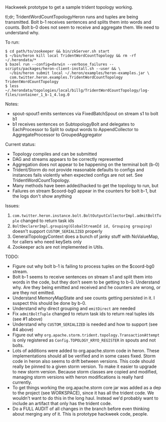 Hackweek prototype to get a sample trident topology working.

tl;dr; TridentWordCountTopologyHeron runs and tuples are being transmitted. Bolt b-1 receives
sentences and splits them into words and counts. Bolt b-0 does not seem to receive and aggregate
them. We need to understand why.

To run:

```
$ cd path/to/zookeeper && bin/zkServer.sh start
$ ~/bin/heron kill local TridentWordCountTopology && rm -rf ~/.herondata/*
$ bazel run --config=darwin --verbose_failures -- scripts/packages/heron-client-install.sh --user && \
  ~/bin/heron submit local ~/.heron/examples/heron-examples.jar \
  com.twitter.heron.examples.TridentWordCountTopology TridentWordCountTopology
$ less ~/.herondata/topologies/local/billg/TridentWordCountTopology/log-files/container_1_b-1_4.log.0
```

Notes:
- spout-spout1 emits sentences via FixedBatchSpout on stream s1 to bolt b1
- b1 receives sentences on SubtopologyBolt and delegates to EachProcessor to Split to output words
  to AppendCollector to AggregateProcessor to GroupedAggregator

Current status:
- Topology compiles and can be submitted
- DAG and streams appears to be correctly represented
- Aggregation does not appear to be happening on the terminal bolt (b-0)
- Trident/Storm do not provide reasonable defaults to configs and instances fails violently when
  expected configs are not set. See TridentWordCountTopology.
- Many methods have been added/hacked to get the topology to run, but
- Failures on stream $coord-bg0 appear in the counters for bolt b-1, but the logs don't show anything

Issues:
1. `com.twitter.heron.instance.bolt.BoltOutputCollectorImpl.admitBoltTuple` changed to return task ids
2. `BoltDeclarerImpl.grouping(GlobalStreamId id, Grouping grouping)` doesn't support `CUSTOM_SERIALIZED` properly
3. GeneralTopologyContext does a bunch of janky stuff with NoValueMap, for callers who need keySets only
4. Zookeeper acls are not implemented in Utils.

TODO:
- Figure out why bolt b-1 is failing to process tuples on the $coord-bg0 stream.
- Bolt b-1 seems to receive sentences on stream s1 and split them into words in the code, but they
don't seem to be getting to b-0. Understand why. Are they being emitted and received and he counters
are wrong, or are they not emitted.
- Understand MemoryMapState and see counts getting persisted in it. I suspect this should be done by b-0.
- Understand why direct grouping and `emitDirect` are needed
- Fix `admitBoltTuple` changed to return task ids to return real tuples ids (see #1 above)
- Understand why `CUSTOM_SERIALIZED` is needed and how to support (see #4 above)
- Figure out why `org.apache.storm.trident.topology.TransactionAttempt` is only registered as
  `Config.TOPOLOGY_KRYO_REGISTER` in spouts and not bolts.
- Lots of additions were added to org.apache.storm code in heron. These implementations should all
  be verified and in some cases fixed. Storm code in heron also seems to drift between versions. This
  code should really be pinned to a given storm version. To make it easier to upgrade to new storm
  version. Because storm classes are copied and modified, managing storm versions with heron
  modifications is really hard currently.
- To get things working the org.apache.storm core jar was added as a dep to the project (see WORKSPACE),
  since it has all the trident code. We wouldn't want to do this in the long haul. Instead we'd
  probably want to include an artifact that only has the trident code.
- Do a FULL AUDIT of all changes in the branch before even thinking about merging any of it. This is
  prototype hackweek code, people.

